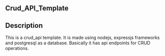 ## Crud_API_Template


## Description
This is a crud_api template. It is made using nodejs, expressjs frameworks and postgresql as a database. Basically it has api endpoints for CRUD operations.
